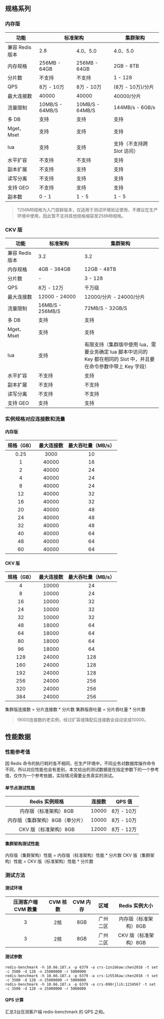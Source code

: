 
## 规格系列
### 内存版
<table>
<thead><tr>
<th>功能</th><th colspan="2" >标准架构</th><th>集群架构</th></tr></thead>
<tbody><tr>
<td>兼容 Redis 版本</td><td>2.8</td><td>4.0、5.0</td><td>4.0、5.0</td></tr>
<tr>
<td>内存规格</td><td>256MB - 64GB</td><td>256MB - 64GB</td><td>2GB - 8TB</td></tr>
<tr>
<td>分片数</td><td>不支持</td><td>不支持</td><td>1 - 128</td></tr>
<tr>
<td>QPS</td><td>8万 - 10万</td><td>8万 - 10万</td><td>(8万 - 10万)/分片</td></tr>
<tr>
<td>最大连接数</td><td>40000</td><td>40000</td><td>40000/分片</td></tr>
<tr>
<td>流量限制</td><td>10MB/S - 64MB/S</td><td>10MB/S - 64MB/S</td><td>144MB/s - 6GB/s</td></tr>
<tr>
<td>多 DB</td><td>支持</td><td>支持</td><td>支持</td></tr>
<tr>
<td>Mget、Mset</td><td>支持</td><td>支持</td><td>支持</td></tr>
<tr>
<td>lua</td><td>支持</td><td>支持</td><td>支持（不支持跨 Slot 访问）</td></tr>
<tr>
<td>水平扩容</td><td>不支持</td><td>不支持</td><td>支持</td></tr>
<tr>
<td>副本扩展</td><td>不支持</td><td>支持 </td><td>支持</td></tr>
<tr>
<td>读写分离</td><td>不支持</td><td>支持</td><td>支持</td></tr>
<tr>
<td>支持 GEO</td><td>不支持</td><td>支持</td><td>支持</td></tr>
<tr>
<td>副本数</td><td>0 - 1</td><td>1 - 5</td><td>1 - 5</td></tr>
</tbody></table>

>?256MB规格为入门尝鲜版本，仅适用于测试环境验证使用，不建议在生产环境中使用，因此暂不支持其他规格缩容至256MB规格。

### CKV 版
<table>
<thead>
<tr><th width=20%>功能</th><th width=30%>标准架构</th><th width=50%>集群架构</th></tr></thead>
<tbody><tr>
<td>兼容 Redis 版本</td><td>3.2</td><td>3.2</td></tr>
<tr>
<td>内存规格</td><td>4GB - 384GB</td><td>12GB - 48TB</td></tr>
<tr>
<td>分片数</td><td>-</td><td>3 - 128</td></tr>
<tr>
<td>QPS</td><td>8万 - 12万</td><td>千万级</td></tr>
<tr>
<td>最大连接数</td><td>12000 - 24000</td><td>12000/分片 - 24000/分片</td></tr>
<tr>
<td>流量限制</td><td>16MB/S - 256MB/S</td><td>72MB/S - 32GB/S</td></tr>
<tr>
<td>多 DB</td><td>支持</td><td>支持</td></tr>
<tr>
<td>Mget、Mset</td><td>支持</td><td>支持</td></tr>
<tr>
<td>lua</td>
<td>支持</td><td>有限支持（集群版中使用 lua，需要业务确定 lua 脚本中访问的 Key 都在相同的 Slot 中，并且要在命令参数中带上 Key 字段）</td></tr>
<tr>
<td>水平扩容</td><td>不支持</td><td>支持</td></tr>
<tr>
<td>副本扩展</td><td>不支持</td><td>不支持</td></tr>
<tr>
<td>读写分离</td><td>不支持</td><td>不支持</td></tr>
<tr>
<td>支持 GEO</td><td>支持</td><td>支持</td></tr>
</tbody></table>

### 实例规格对应连接数和流量
#### 内存版
| 规格（GB） | 最大连接数 | 最大吞吐量（MB/s） |
|  :----------: |  :----------: |  :-------------------: |
| 0.25          | 3000       | 10                  |
| 1          | 40000       | 16                  |
| 2          | 40000       | 24                  | 
| 4          | 40000       | 24                  |
| 8          | 40000       | 24                  |
| 12         | 40000       | 32                  | 
| 16         | 40000       | 32                  | 
| 20         | 40000       | 48                  |
| 24         | 40000       | 48                  | 
| 32         | 40000       | 48                  | 
| 40         | 40000       | 64                  | 
| 48         | 40000       | 64                  | 
| 60         | 40000       | 64                  | 

#### CKV 版
| 规格（GB） | 最大连接数 | 最大吞吐量（MB/s） | 
|  :----------: |  :----------: |  :-------------------: |
| 4          | 10000       | 24                  |
| 8          | 10000       | 24                  |
| 16         | 10000       | 32                  | 
| 24         | 10000       | 32                  | 
| 32         | 10000       | 32                  | 
| 48         | 18000      | 64                  | 
| 64         | 18000      | 64                  | 
| 80         | 18000      | 64                  |
| 96         | 18000      | 64                  | 
| 128        | 24000      | 128                 | 
| 160        | 24000      | 128                 | 
| 192        | 24000      | 128                 | 
| 256        | 24000      | 256                 | 
| 320        | 24000      | 256                 | 
| 384        | 24000      | 256                 | 

集群版连接数 = 分片连接数 * 分片数
集群版吞吐量 = 分片吞吐量 * 分片数
>!9000连接数的老实例，经过扩容或降配后连接数会自动变成10000。

## 性能数据
### 性能参考值
因 Redis 命令的执行耗时各不相同，在生产环境中，不同业务对数据库操作命令不同，所以对应性能也会有差别，本文给出的测试数据是在指定参数下的一个参考值，仅作为一个参考依据，实际情况需要业务真实的测试。

#### 单节点测试性能
|  Redis 实例规格 | 连接数 | QPS 值 |
|:---------:|:---------:|:--------:|
| 内存版（标准架构）8GB | 10000 | 8万 - 10万 |
| 内存版（集群架构）8GB（单分片） | 10000 | 8万 - 10万 |
| CKV 版（标准架构）8GB|  12000    |   8万 - 12万  |

#### 集群架构测试性能
内存版（集群架构）性能 = 内存版（标准架构）性能 * 分片数
CKV 版（集群架构）性能 = CKV 版（标准架构）性能 * 分片数

### 测试方法
#### 测试环境
| 压测客户端 CVM 数量 | CVM 核数 | CVM 内存 | 区域 | Redis 实例大小 |
|:---------:|:---------:|:---------:|:---------:|:---------:|
| 3 | 2核 |8GB | 广州二区 |内存版（标准架构）8GB | 
| 3 | 2核 |8GB | 广州二区 |CKV 版（标准架构）8GB|

#### 测试参数
 ```
redis-benchmark -h 10.66.187.x -p 6379 -a crs-1znib6aw:chen2016 -t set -c 3500 -d 128 -n 25000000 -r 5000000
redis-benchmark -h 10.66.187.x -p 6379 -a crs-1z5536aw:chen2016 -t set -c 3500 -d 128 -n 25000000 -r 5000000
redis-benchmark -h 10.66.187.x -p 6379 -a crs-090rjlih:1234567 -t set -c 3500 -d 128 -n 25000000 -r 5000000
```

#### QPS 计算
汇总3台压测客户端 redis-benchmark 的 QPS 之和。

